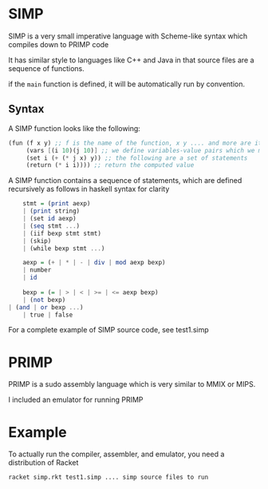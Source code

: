 # SIMP
SIMP is a very small imperative language with Scheme-like syntax which compiles down to PRIMP code

It has similar style to languages like C++ and Java in that source files are a sequence of functions.

if the `main` function is defined, it will be automatically run by convention.

## Syntax
A SIMP function looks like the following:

```scheme
(fun (f x y) ;; f is the name of the function, x y .... and more are its parameter list
     (vars [(i 10)(j 10)] ;; we define variables-value pairs which we may wish to use in the function
     (set i (+ (* j x) y)) ;; the following are a set of statements
     (return (* i i)))) ;; return the computed value
```

A SIMP function contains a sequence of statements, which are defined recursively as follows in haskell syntax for clarity

```haskell
    stmt = (print aexp)
    | (print string)
    | (set id aexp)
    | (seq stmt ...)
    | (iif bexp stmt stmt)
    | (skip)
    | (while bexp stmt ...)

    aexp = (+ | * | - | div | mod aexp bexp)
    | number
    | id
    
    bexp = (= | > | < | >= | <= aexp bexp)
    | (not bexp)
| (and | or bexp ...)
    | true | false
```

For a complete example of SIMP source code, see test1.simp

# PRIMP

PRIMP is a sudo assembly language which is very similar to MMIX or MIPS.

I included an emulator for running PRIMP

# Example

To actually run the compiler, assembler, and emulator, you need a distribution of Racket

```bash
racket simp.rkt test1.simp .... simp source files to run
```
